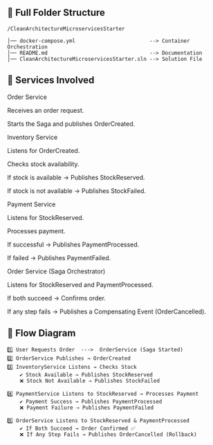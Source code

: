 ﻿## 📁 Full Folder Structure

```
/CleanArchitectureMicroservicesStarter

│── docker-compose.yml                        --> Container Orchestration
│── README.md                                 --> Documentation
│── CleanArchitectureMicroservicesStarter.sln --> Solution File
```

## 📌 Services Involved
Order Service

Receives an order request.

Starts the Saga and publishes OrderCreated.

Inventory Service

Listens for OrderCreated.

Checks stock availability.

If stock is available → Publishes StockReserved.

If stock is not available → Publishes StockFailed.

Payment Service

Listens for StockReserved.

Processes payment.

If successful → Publishes PaymentProcessed.

If failed → Publishes PaymentFailed.

Order Service (Saga Orchestrator)

Listens for StockReserved and PaymentProcessed.

If both succeed → Confirms order.

If any step fails → Publishes a Compensating Event (OrderCancelled).

## 📌 Flow Diagram
```
1️⃣ User Requests Order  --->  OrderService (Saga Started)  
2️⃣ OrderService Publishes → OrderCreated  
3️⃣ InventoryService Listens → Checks Stock  
    ✔ Stock Available → Publishes StockReserved  
    ❌ Stock Not Available → Publishes StockFailed  

4️⃣ PaymentService Listens to StockReserved → Processes Payment  
    ✔ Payment Success → Publishes PaymentProcessed  
    ❌ Payment Failure → Publishes PaymentFailed  

5️⃣ OrderService Listens to StockReserved & PaymentProcessed  
    ✔ If Both Succeed → Order Confirmed ✅  
    ❌ If Any Step Fails → Publishes OrderCancelled (Rollback)  
```